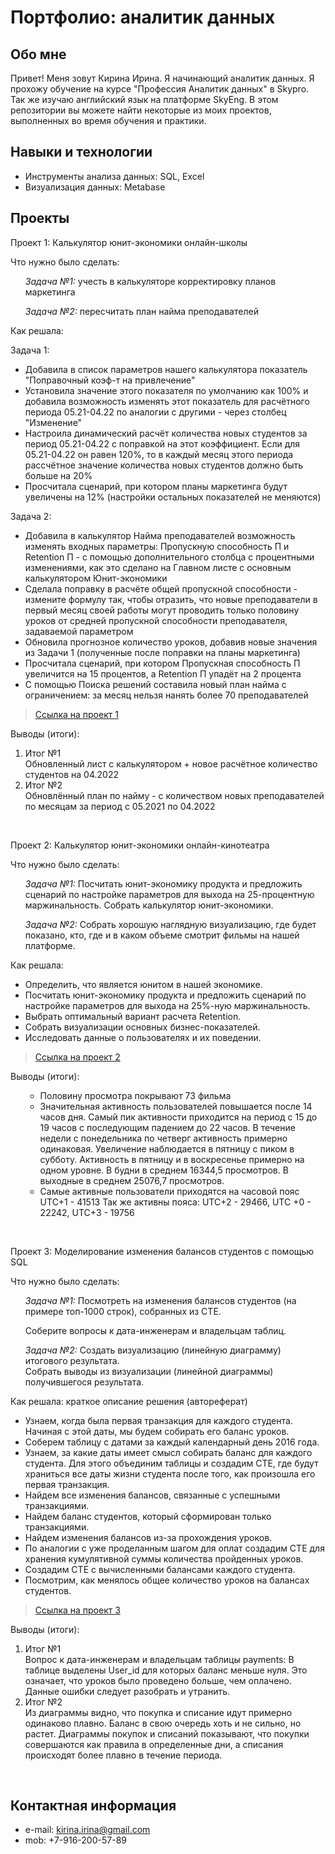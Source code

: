 # Портфолио: аналитик данных

## Обо мне 
Привет! Меня зовут Кирина Ирина. Я начинающий аналитик данных. Я прохожу обучение на курсе "Профессия Аналитик данных" в Skypro. Так же изучаю английский язык на платформе SkyEng. В этом репозитории вы можете найти некоторые из моих проектов, выполненных во время обучения и практики.

## Навыки и технологии
- Инструменты анализа данных: SQL, Excel
- Визуализация данных: Metabase

## Проекты
<p> Проект 1: Калькулятор юнит-экономики онлайн-школы </p>
<p>Что нужно было сделать:<p>
<ol>
<i>Задача №1:</i> учесть в калькуляторе корректировку планов маркетинга
  
<i>Задача №2:</i> пересчитать план найма преподавателей
</ol>
<p>Как решала: 
  
  Задача 1: 
  
- Добавила в список параметров нашего калькулятора показатель "Поправочный коэф-т на привлечение"
- Установила значение этого показателя по умолчанию как 100% и добавила возможность изменять этот показатель для расчётного периода 05.21-04.22 по аналогии с другими - через столбец "Изменение"
- Настроила динамический расчёт количества новых студентов за период 05.21-04.22 с поправкой на этот коэффициент. Если для 05.21-04.22 он равен 120%, то в каждый месяц этого периода рассчётное значение количества новых студентов должно быть больше на 20%
- Просчитала сценарий, при котором планы маркетинга будут увеличены на 12% (настройки остальных показателей не меняются)

Задача 2:

- Добавила в калькулятор Найма преподавателей возможность изменять входных параметры: Пропускную способность П и Retention П - с помощью дополнительного столбца с процентными изменениями, как это сделано на Главном листе с основным калькулятором Юнит-экономики
- Сделала поправку в расчёте общей пропускной способности - измените формулу так, чтобы отразить, что новые преподаватели в первый месяц своей работы могут проводить только половину уроков от средней пропускной способности преподавателя, задаваемой параметром
- Обновила прогнозное количество уроков, добавив новые значения из Задачи 1 (полученные после поправки на планы маркетинга)
- Просчитала сценарий, при котором Пропускная способность П увеличится на 15 процентов, а Retention П упадёт на 2 процента
- С помощью Поиска решений составила новый план найма с ограничением: за месяц нельзя нанять более 70 преподавателей
  <p>

> <a href="https://github.com/IKirina/IKirina/blob/main/%D0%9F%D1%80%D0%BE%D0%B5%D0%BA%D1%82%201.%20%D0%A1%D0%B1%D0%BE%D1%80%D0%BA%D0%B0%20%D0%BA%D0%B0%D0%BB%D1%8C%D0%BA%D1%83%D0%BB%D1%8F%D1%82%D0%BE%D1%80%D0%B0%20%D1%8E%D0%BD%D0%B8%D1%82-%D1%8D%D0%BA%D0%BE%D0%BD%D0%BE%D0%BC%D0%B8%D0%BA%D0%B8.xlsx">Ссылка на проект 1</a>

<p>Выводы (итоги):<p>
<ol>
  <li>Итог №1</li> Обновленный лист с калькулятором + новое расчётное количество студентов на 04.2022
  <li>Итог №2</li> Обновлённый план по найму - с количеством новых преподавателей по месяцам за период с 05.2021 по 04.2022
</ol>
<br> 

<p> Проект 2: Калькулятор юнит-экономики онлайн-кинотеатра</p>
<p>Что нужно было сделать:<p>
<ol>
  <i>Задача №1:</i> Посчитать юнит-экономику продукта и предложить сценарий по настройке параметров для выхода на 25-процентную маржинальность. Собрать калькулятор юнит-экономики.
  
  <i>Задача №2:</i> Собрать хорошую наглядную визуализацию, где будет показано, кто, где и в каком объеме смотрит фильмы на нашей платформе.
</ol>

<p>Как решала: 
  
- Определить, что является юнитом в нашей экономике.
- Посчитать юнит-экономику продукта и предложить сценарий по настройке параметров для выхода на 25%-ную маржинальность.
- Выбрать оптимальный вариант расчета Retention. 
- Собрать визуализации основных бизнес-показателей.
- Исследовать данные о пользователях и их поведении.

> <a href="https://drive.google.com/drive/folders/11HcEeqniyrCMjuwHZ0GLysX0A2SEv-_x](https://github.com/IKirina/IKirina/blob/main/%D0%9F%D1%80%D0%BE%D0%B5%D0%BA%D1%82%202.%D0%9A%D0%B0%D0%BB%D1%8C%D0%BA%D1%83%D0%BB%D1%8F%D1%82%D0%BE%D1%80%20%D1%8E%D0%BD%D0%B8%D1%82-%D1%8D%D0%BA%D0%BE%D0%BD%D0%BE%D0%BC%D0%B8%D0%BA%D0%B8%20%D0%BE%D0%BD%D0%BB%D0%B0%D0%B9%D0%BD-%D0%BA%D0%B8%D0%BD%D0%BE%D1%82%D0%B5%D0%B0%D1%82%D1%80%D0%B0.xlsx">Ссылка на проект 2</a>

 
<p>Выводы (итоги):<p>
<ol>
  
- Половину просмотра покрывают 73 фильма
- Значительная активность пользователей повышается после 14 часов дня. Самый пик активности приходится на период с 15 до 19 часов с последующим падением до 22 часов.
В течение недели с понедельника по четверг активность примерно одинаковая. Увеличение наблюдается в пятницу с пиком в субботу. 
Активность в пятницу и в воскресенье примерно на одном уровне.
В будни в среднем 16344,5 просмотров.
В выходные в среднем 25076,7 просмотров.
- Самые активные пользователи приходятся на часовой пояс UTC+1 - 41513
Так же активны пояса: UTC+2 - 29466, UTC +0 - 22242, UTC+3 - 19756

</ol>
<br> 

<p> Проект 3: Моделирование изменения балансов студентов с помощью SQL</p>
<p>Что нужно было сделать:<p>
<ol>
  <i>Задача №1:</i> Посмотреть на изменения балансов студентов (на примере топ-1000 строк), собранных из CTE. 
  
  Соберите вопросы к дата-инженерам и владельцам таблиц.
  
  <i>Задача №2:</i> Создать визуализацию (линейную диаграмму) итогового результата.  
  Собрать выводы из визуализации (линейной диаграммы) получившегося результата.
</ol>

<p>Как решала: краткое описание решения (автореферат)<p>
  
- Узнаем, когда была первая транзакция для каждого студента. Начиная с этой даты, мы будем собирать его баланс уроков. 
- Соберем таблицу с датами за каждый календарный день 2016 года. 
- Узнаем, за какие даты имеет смысл собирать баланс для каждого студента. Для этого объединим таблицы и создадим CTE, где будут храниться все даты жизни студента после того, как произошла его первая транзакция. 
- Найдем все изменения балансов, связанные с успешными транзакциями. 
- Найдем баланс студентов, который сформирован только транзакциями.
- Найдем изменения балансов из-за прохождения уроков. 
- По аналогии с уже проделанным шагом для оплат создадим CTE для хранения кумулятивной суммы количества пройденных уроков. 
- Создадим CTE с вычисленными балансами каждого студента. 
- Посмотрим, как менялось общее количество уроков на балансах студентов.

> <a href="https://github.com/IKirina/IKirina/blob/main/%D0%9F%D1%80%D0%BE%D0%B5%D0%BA%D1%82%203.%D0%9C%D0%BE%D0%B4%D0%B5%D0%BB%D0%B8%D1%80%D0%BE%D0%B2%D0%B0%D0%BD%D0%B8%D0%B5%20%D0%B8%D0%B7%D0%BC%D0%B5%D0%BD%D0%B5%D0%BD%D0%B8%D1%8F%20%D0%B1%D0%B0%D0%BB%D0%B0%D0%BD%D1%81%D0%BE%D0%B2%20%D1%81%D1%82%D1%83%D0%B4%D0%B5%D0%BD%D1%82%D0%BE%D0%B2%20%D1%81%20%D0%BF%D0%BE%D0%BC%D0%BE%D1%89%D1%8C%D1%8E%20SQL.xlsx">Ссылка на проект 3</a>


  <p>Выводы (итоги):<p>
<ol>
  <li>Итог №1</li> Вопрос к дата-инженерам и владельцам таблицы payments: В таблице выделены User_id для которых баланс меньше нуля. Это означает, что уроков было проведено больше, чем оплачено. Данные ошибки следует разобрать и утранить. 

  <li>Итог №2</li> Из диаграммы видно, что покупка и списание идут примерно одинаково плавно. Баланс в свою очередь хоть и не сильно, но растет. Диаграммы покупок и списаний показывают, что покупки совершаются как правила в определенные дни, а списания происходят более плавно в течение периода.
</ol>

<br> 

## Контактная информация
- e-mail: kirina.irina@gmail.com 
- mob: +7-916-200-57-89

